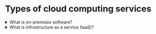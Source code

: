 # Types of cloud computing services

<details>
  <summary>What is on-premises software?</summary>

On-premises software (abbreviated to on-prem, and incorrectly referred to as on-premise) is installed and runs on computers on the premises of the person or organization using the software, rather than at a remote facility such as a server farm or cloud.

[More >>](https://en.wikipedia.org/wiki/On-premises_software)

</details>

<details>
  <summary>What is infrostructure as a service (IaaS)?</summary>

Infrastructure as a service (IaaS) is a type of cloud computing service that offers essential compute, storage, and networking resources on demand, on a pay-as-you-go basis. IaaS is one of the four types of cloud services, along with software as a service (SaaS), platform as a service (PaaS), and serverless.

**Common IaaS business scenarios**

- Lift-and-shift migration
- Test and development
- Storage, backup, and recovery
- Web apps
- High-performance computing

**Advantages of IaaS**

- Reduces capital expenditures and optimizes costs
- Increases scale and performance of IT workloads
- Increases stability, reliability, and supportability
- Improves business continuity and disaster recovery
- Enhances security
- Helps you innovate and get new apps to users faster

[More >>](https://azure.microsoft.com/en-us/resources/cloud-computing-dictionary/what-is-iaas/)

</details>
